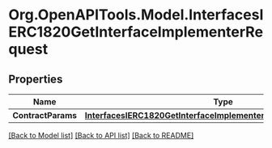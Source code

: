 # Org.OpenAPITools.Model.InterfacesIERC1820GetInterfaceImplementerRequest

## Properties

Name | Type | Description | Notes
------------ | ------------- | ------------- | -------------
**ContractParams** | [**InterfacesIERC1820GetInterfaceImplementerRequestContractParams**](InterfacesIERC1820GetInterfaceImplementerRequestContractParams.md) |  | 

[[Back to Model list]](../README.md#documentation-for-models) [[Back to API list]](../README.md#documentation-for-api-endpoints) [[Back to README]](../README.md)

